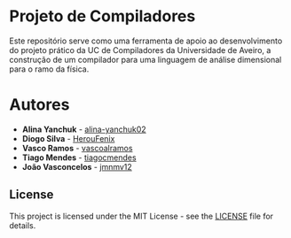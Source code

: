 # Projeto de Compiladores
Este repositório serve como uma ferramenta de apoio ao desenvolvimento do projeto prático da UC de Compiladores da Universidade de Aveiro, a construção de um compilador para uma linguagem de análise dimensional para o ramo da física.

# Autores
* **Alina Yanchuk** - [alina-yanchuk02](https://github.com/alina-yanchuk02)
* **Diogo Silva** - [HerouFenix](https://github.com/HerouFenix)
* **Vasco Ramos** - [vascoalramos](https://github.com/vascoalramos)
* **Tiago Mendes** - [tiagocmendes](https://github.com/tiagocmendes)
* **João Vasconcelos** - [jmnmv12](https://github.com/jmnmv12)

## License
This project is licensed under the MIT License - see the [LICENSE](LICENSE) file for details.
